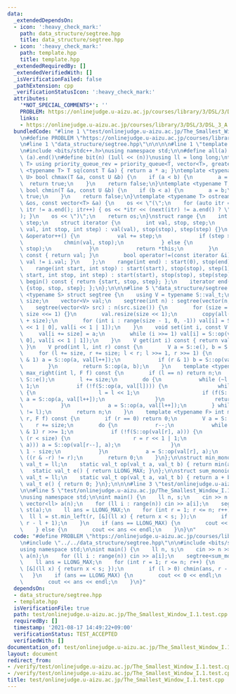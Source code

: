 ```yaml
---
data:
  _extendedDependsOn:
  - icon: ':heavy_check_mark:'
    path: data_structure/segtree.hpp
    title: data_structure/segtree.hpp
  - icon: ':heavy_check_mark:'
    path: template.hpp
    title: template.hpp
  _extendedRequiredBy: []
  _extendedVerifiedWith: []
  _isVerificationFailed: false
  _pathExtension: cpp
  _verificationStatusIcon: ':heavy_check_mark:'
  attributes:
    '*NOT_SPECIAL_COMMENTS*': ''
    PROBLEM: https://onlinejudge.u-aizu.ac.jp/courses/library/3/DSL/3/DSL_3_A
    links:
    - https://onlinejudge.u-aizu.ac.jp/courses/library/3/DSL/3/DSL_3_A
  bundledCode: "#line 1 \"test/onlinejudge.u-aizu.ac.jp/The_Smallest_Window_I.1.test.cpp\"\
    \n#define PROBLEM \"https://onlinejudge.u-aizu.ac.jp/courses/library/3/DSL/3/DSL_3_A\"\
    \n#line 1 \"data_structure/segtree.hpp\"\n\n\n\n#line 1 \"template.hpp\"\n\n\n\
    \n#include <bits/stdc++.h>\nusing namespace std;\n\n#define all(a) (a).begin(),\
    \ (a).end()\n#define bit(n) (1ull << (n))\nusing ll = long long;\ntemplate <typename\
    \ T> using priority_queue_rev = priority_queue<T, vector<T>, greater<T>>;\ntemplate\
    \ <typename T> T sq(const T &a) { return a * a; }\ntemplate <typename T, typename\
    \ U> bool chmax(T &a, const U &b) {\n    if (a < b) {\n        a = b;\n      \
    \  return true;\n    }\n    return false;\n}\ntemplate <typename T, typename U>\
    \ bool chmin(T &a, const U &b) {\n    if (b < a) {\n        a = b;\n        return\
    \ true;\n    }\n    return false;\n}\ntemplate <typename T> ostream &operator<<(ostream\
    \ &os, const vector<T> &a) {\n    os << \"(\";\n    for (auto itr = a.begin();\
    \ itr != a.end(); itr++) { os << *itr << (next(itr) != a.end() ? \", \" : \"\"\
    ); }\n    os << \")\";\n    return os;\n}\nstruct range {\n    int start, stop,\
    \ step;\n    struct iterator {\n        int val, stop, step;\n        iterator(int\
    \ val, int stop, int step) : val(val), stop(stop), step(step) {}\n        iterator\
    \ &operator++() {\n            val += step;\n            if (step > 0) {\n   \
    \             chmin(val, stop);\n            } else {\n                chmax(val,\
    \ stop);\n            }\n            return *this;\n        }\n        int operator*()\
    \ const { return val; }\n        bool operator!=(const iterator &i) const { return\
    \ val != i.val; }\n    };\n    range(int end) : start(0), stop(end), step(1) {}\n\
    \    range(int start, int stop) : start(start), stop(stop), step(1) {}\n    range(int\
    \ start, int stop, int step) : start(start), stop(stop), step(step) {}\n    iterator\
    \ begin() const { return {start, stop, step}; };\n    iterator end() const { return\
    \ {stop, stop, step}; };\n};\n\n\n#line 5 \"data_structure/segtree.hpp\"\n\ntemplate\
    \ <typename S> struct segtree {\n    using V = typename S::val_t;\n    int n,\
    \ size;\n    vector<V> val;\n    segtree(int n) : segtree(vector(n, S::e())) {}\n\
    \    segtree(vector<V> src) : n(src.size()) {\n        for (size = 1; size < n;\
    \ size <<= 1) {}\n        val.resize(size << 1);\n        copy(all(src), val.begin()\
    \ + size);\n        for (int i : range(size - 1, 0, -1)) val[i] = S::op(val[i\
    \ << 1 | 0], val[i << 1 | 1]);\n    }\n    void set(int i, const V &a) {\n   \
    \     val[i += size] = a;\n        while (i >>= 1) val[i] = S::op(val[i << 1 |\
    \ 0], val[i << 1 | 1]);\n    }\n    V get(int i) const { return val[i + size];\
    \ }\n    V prod(int l, int r) const {\n        V a = S::e(), b = S::e();\n   \
    \     for (l += size, r += size; l < r; l >>= 1, r >>= 1) {\n            if (l\
    \ & 1) a = S::op(a, val[l++]);\n            if (r & 1) b = S::op(val[--r], b);\n\
    \        }\n        return S::op(a, b);\n    }\n    template <typename F> int\
    \ max_right(int l, F f) const {\n        if (l == n) return n;\n        V a =\
    \ S::e();\n        l += size;\n        do {\n            while (~l & 1) l >>=\
    \ 1;\n            if (!f(S::op(a, val[l]))) {\n                while (l < size)\
    \ {\n                    l = l << 1;\n                    if (f(S::op(a, val[l])))\
    \ a = S::op(a, val[l++]);\n                }\n                return l - size;\n\
    \            }\n            a = S::op(a, val[l++]);\n        } while ((l & -l)\
    \ != l);\n        return n;\n    }\n    template <typename F> int min_left(int\
    \ r, F f) const {\n        if (r == 0) return 0;\n        V a = S::e();\n    \
    \    r += size;\n        do {\n            r--;\n            while (r > 1 && r\
    \ & 1) r >>= 1;\n            if (!f(S::op(val[r], a))) {\n                while\
    \ (r < size) {\n                    r = r << 1 | 1;\n                    if (f(S::op(val[r],\
    \ a))) a = S::op(val[r--], a);\n                }\n                return r +\
    \ 1 - size;\n            }\n            a = S::op(val[r], a);\n        } while\
    \ ((r & -r) != r);\n        return 0;\n    }\n};\n\nstruct min_monoid {\n    using\
    \ val_t = ll;\n    static val_t op(val_t a, val_t b) { return min(a, b); }\n \
    \   static val_t e() { return LLONG_MAX; }\n};\n\nstruct sum_monoid {\n    using\
    \ val_t = ll;\n    static val_t op(val_t a, val_t b) { return a + b; }\n    static\
    \ val_t e() { return 0; }\n};\n\n\n#line 3 \"test/onlinejudge.u-aizu.ac.jp/The_Smallest_Window_I.1.test.cpp\"\
    \n\n#line 5 \"test/onlinejudge.u-aizu.ac.jp/The_Smallest_Window_I.1.test.cpp\"\
    \nusing namespace std;\n\nint main() {\n    ll n, s;\n    cin >> n >> s;\n   \
    \ vector<ll> a(n);\n    for (ll i : range(n)) cin >> a[i];\n    segtree<sum_monoid>\
    \ st(a);\n    ll ans = LLONG_MAX;\n    for (int r = 1; r <= n; r++) {\n      \
    \  ll l = st.min_left(r, [&](ll x) { return x < s; });\n        if (l > 0) chmin(ans,\
    \ r - l + 1);\n    }\n    if (ans == LLONG_MAX) {\n        cout << 0 << endl;\n\
    \    } else {\n        cout << ans << endl;\n    }\n}\n"
  code: "#define PROBLEM \"https://onlinejudge.u-aizu.ac.jp/courses/library/3/DSL/3/DSL_3_A\"\
    \n#include \"../../data_structure/segtree.hpp\"\n\n#include <bits/stdc++.h>\n\
    using namespace std;\n\nint main() {\n    ll n, s;\n    cin >> n >> s;\n    vector<ll>\
    \ a(n);\n    for (ll i : range(n)) cin >> a[i];\n    segtree<sum_monoid> st(a);\n\
    \    ll ans = LLONG_MAX;\n    for (int r = 1; r <= n; r++) {\n        ll l = st.min_left(r,\
    \ [&](ll x) { return x < s; });\n        if (l > 0) chmin(ans, r - l + 1);\n \
    \   }\n    if (ans == LLONG_MAX) {\n        cout << 0 << endl;\n    } else {\n\
    \        cout << ans << endl;\n    }\n}"
  dependsOn:
  - data_structure/segtree.hpp
  - template.hpp
  isVerificationFile: true
  path: test/onlinejudge.u-aizu.ac.jp/The_Smallest_Window_I.1.test.cpp
  requiredBy: []
  timestamp: '2021-08-17 14:49:22+09:00'
  verificationStatus: TEST_ACCEPTED
  verifiedWith: []
documentation_of: test/onlinejudge.u-aizu.ac.jp/The_Smallest_Window_I.1.test.cpp
layout: document
redirect_from:
- /verify/test/onlinejudge.u-aizu.ac.jp/The_Smallest_Window_I.1.test.cpp
- /verify/test/onlinejudge.u-aizu.ac.jp/The_Smallest_Window_I.1.test.cpp.html
title: test/onlinejudge.u-aizu.ac.jp/The_Smallest_Window_I.1.test.cpp
---
```

